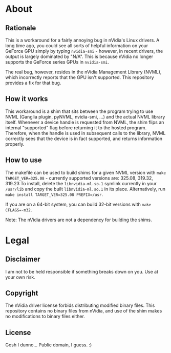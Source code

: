 About
=====

Rationale
---------
This is a workaround for a fairly annoying bug in nVidia's Linux drivers.
A long time ago, you could see all sorts of helpful information on your GeForce GPU simply by typing
`nvidia-smi` - however, in recent drivers, the output is largely dominated by "N/A". This is
because nVidia no longer supports the GeForce series GPUs in `nvidia-smi`.

The real bug, however, resides in the nVidia Management Library (NVML), which incorrectly reports
that the GPU isn't supported. This repository provides a fix for that bug.

How it works
------------
This workaround is a shim that sits between the program trying to use NVML (Ganglia plugin, pyNVML,
nvidia-smi, ...) and the actual NVML library itself. Whenever a device handle is requested from
NVML, the shim flips an internal "supported" flag before returning it to the hosted program.
Therefore, when the handle is used in subsequent calls to the library, NVML correctly sees that
the device is in fact supported, and returns information properly.

How to use
----------
The makefile can be used to build shims for a given NVML version with `make TARGET_VER=325.08` - currently supported versions are:
325.08, 319.32, 319.23
To install, delete the `libnvidia-ml.so.1` symlink currently in your
`/usr/lib` and copy the built `libnvidia-ml.so.1` in its place.
Alternatively, run `make install TARGET_VER=325.08 PREFIX=/usr`.

If you are on a 64-bit system, you can build 32-bit versions with `make CFLAGS=-m32`.

Note: The nVidia drivers are not a dependency for building the shims.

Legal
=====

Disclaimer
----------
I am not to be held responsible if something breaks down on you. Use at your own risk.

Copyright
---------
The nVidia driver license forbids distributing modified binary files. This repository contains no
binary files from nVidia, and use of the shim makes no modifications to binary files either.

License
-------
Gosh I dunno... Public domain, I guess. :)
